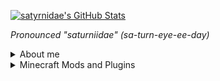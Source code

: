 [![satyrnidae's GitHub Stats](https://github-readme-stats.vercel.app/api?username=satyrnidae&show_icons=true&theme=material-palenight&custom_title=satyrnidae%27s%20GitHub%20Stats)](https://github.com/anuraghazra/github-readme-stats)

*Pronounced "saturniidae" (sa-turn-eye-ee-day)*
<details><summary>About me</summary>
  
- 🔭 I'm currently working on [Wolf Armor and Storage Legacy](https://github.com/satyrnidae/wolf-armor-and-storage-legacy)!
- 🌱 I'm currenty learning how to use the [Architectury](https://github.com/architectury/architectury) framework!
- 📫 How to reach me:
  - 🗨️ Discord: saturniidae#0421
  - 📣 Twitter: [satyrnidae](https://twitter.com/satyrnidae)
  - ✉️ Email: [isabel@satyrn.dev](mailto:isabel@satyrn.dev)
  - 🤝🏻 [LinkedIn](https://www.linkedin.com/in/isabel-maskrey-73936897/)
  - ☕ [Buy me a coffee](https://ko-fi.com/satyrniidae)
- 😄 Pronouns: [she/her](http://my.pronoun.is/she/her)
</details>
  
<details><summary>Minecraft Mods and Plugins</summary>
  
- [Wolf Armor and Storage](https://github.com/satyrnidae/wolf-armor-and-storage) - (Fabric, Forge) Armor and backpacks for wolves in modern Minecraft!
- [Wolf Armor and Storage Legacy](https://github.com/satyrnidae/wolf-armor-and-storage-legacy) - (Forge) Armor and backpacks for wolves for Minecraft 1.12!
- [Early-Game Buckets](https://github.com/satyrnidae/early-game-buckets) - (Fabric) Adds buckets for early-game use!
- [Experience Economy](https://github.com/satyrnidae/xpeconomy) - (Paper) No more fiat currencies! Use Experience as your server currency!
- [Deep Cave Spiders](https://github.com/satyrnidae/deep-cave-spiders) - (Paper) Caving has rarely been so toxic! Configurable cave spider spawns!
- [Sow What You Reap](https://github.com/satyrnidae/sow-what-you-reap) - (Paper) Right-click crops to harvest and replant them!
- [Archers of Decay](https://github.com/satyrnidae/archers-of-decay) - (Paper) Adds Minecraft Dungeons-inspired Wither skeleton archers to the Nether!

</details>
  
